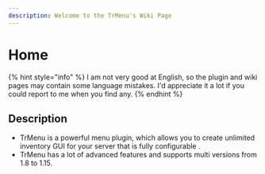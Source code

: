 ```yaml
---
description: Welcome to the TrMenu's Wiki Page
---
```


# Home

{% hint style="info" %}
I am not very good at English, so the plugin and wiki pages may contain some language mistakes. I'd appreciate it a lot if you could report to me when you find any.
{% endhint %}

## Description

* TrMenu is a powerful menu plugin, which allows you to create unlimited inventory GUI for your server that is fully configurable .
* TrMenu has a lot of advanced features and supports multi versions from 1.8 to 1.15.



